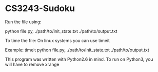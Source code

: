# CS3243-Sudoku

Run the file using:

python file.py, ./path/to/init_state.txt ./path/to/output.txt

To time the file:
On linux systems you can use timeit 

Example:
timeit python file.py, ./path/to/init_state.txt ./path/to/output.txt

This program was written with Python2.6 in mind. To run on Python3, you will have to remove xrange
